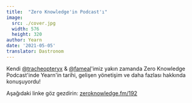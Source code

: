```yaml
---
title:  "Zero Knowledge'in Podcast'ı"
image:
  src: ./cover.jpg
  width: 576
  height: 320
author: Yearn
date: '2021-05-05'
translator: Dastronom
---
```


Kendi [@tracheopteryx](https://twitter.com/tracheopteryx) & [@fameal](https://twitter.com/fameal)'imiz yakın zamanda Zero Knowledge Podcast'inde Yearn'in tarihi, gelişen yönetişim ve daha fazlası hakkında konuşuyordu!

Aşağıdaki linke göz gezdirin:
[zeroknowledge.fm/192](https://www.zeroknowledge.fm/192)
